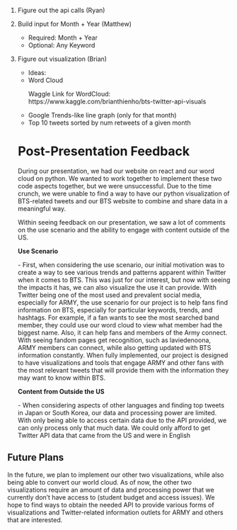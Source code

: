 1. Figure out the api calls (Ryan)
2. Build input for Month + Year (Matthew)
    - Required: Month + Year
    - Optional: Any Keyword
3. Figure out visualization (Brian)
    - Ideas:
        <li>Word Cloud</li>
        <p>Waggle Link for WordCloud:
         https://www.kaggle.com/brianthienho/bts-twitter-api-visuals </p>
       <li> Google Trends-like line graph (only for that month)</li>
       <li> Top 10 tweets sorted by num retweets of a given month</li>

   <h1> Post-Presentation Feedback</h1>
     <p>
          During our presentation, we had our website on react and our word cloud on python. We wanted to work together to implement these two code aspects together, but we were unsuccessful. Due to the time crunch, we were unable to find a way to have our python visualization of BTS-related tweets and our BTS website to combine and share data in a meaningful way.  
     </p>

      <p>
          Within seeing feedback on our presentation, we saw a lot of comments on the use scenario and the ability to engage with content outside of the US. 
    </p>

    <p><b>Use Scenario</b></p>
    - First, when considering the use scenario, our initial motivation was to create a way to see various trends and patterns apparent within Twitter when it comes to BTS. This was just for our interest, but now with seeing the impacts it has, we can also visualize the use it can provide. With Twitter being one of the most used and prevalent social media, especially for ARMY, the use scenario for our project is to help fans find information on BTS, especially for particular keywords, trends, and hashtags. For example, if a fan wants to see the most searched band member, they could use our word cloud to view what member had the biggest name. Also, it can help fans and members of the Army connect. With seeing fandom pages get recognition, such as laviedenoona, ARMY members can connect, while also getting updated with BTS information constantly. When fully implemented, our project is designed to have visualizations and tools that engage ARMY and other fans with the most relevant tweets that will provide them with the information they may want to know within BTS.
    
     <p><b>Content from Outside the US</b></p>
    - When considering aspects of other languages and finding top tweets in Japan or South Korea, our data and processing power are limited. With only being able to access certain data due to the API provided, we can only process only that much data. We could only afford to get Twitter API data that came from the US and were in English
 

 <h2> Future Plans </h2>
     In the future, we plan to implement our other two visualizations, while also being able to convert our world cloud. As of now, the other two visualizations require an amount of data and processing power that we currently don’t have access to (student budget and access issues). We hope to find ways to obtain the needed API to provide various forms of visualizations and Twitter-related information outlets for ARMY and others that are interested.